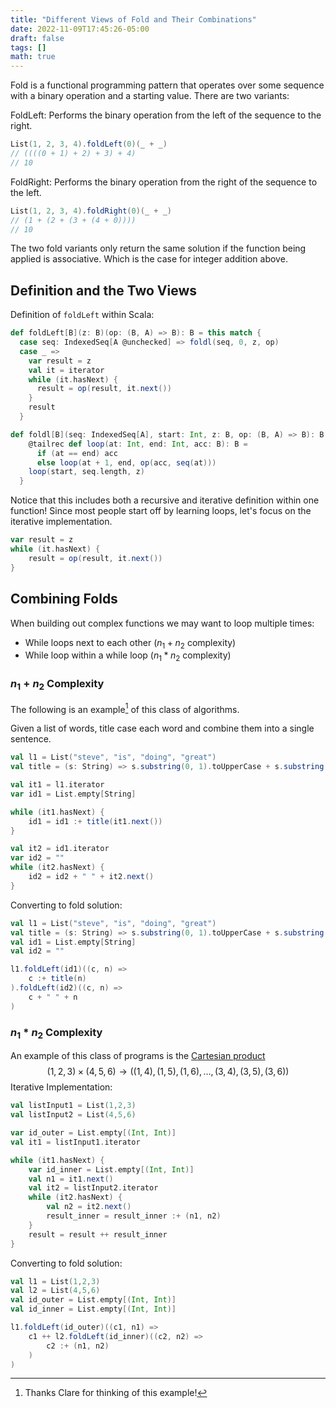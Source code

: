 ```yaml
---
title: "Different Views of Fold and Their Combinations"
date: 2022-11-09T17:45:26-05:00
draft: false
tags: []
math: true
---
```


Fold is a functional programming pattern that operates over some sequence with a binary operation and a starting value. There are two variants:

FoldLeft: Performs the binary operation from the left of the sequence to the right.

```scala
List(1, 2, 3, 4).foldLeft(0)(_ + _)
// ((((0 + 1) + 2) + 3) + 4)
// 10
```

FoldRight: Performs the binary operation from the right of the sequence to the left.

```scala
List(1, 2, 3, 4).foldRight(0)(_ + _)
// (1 + (2 + (3 + (4 + 0))))
// 10
```

The two fold variants only return the same solution if the function being applied is associative. Which is the case for integer addition above.

## Definition and the Two Views

Definition of `foldLeft` within Scala:

```scala
def foldLeft[B](z: B)(op: (B, A) => B): B = this match {
  case seq: IndexedSeq[A @unchecked] => foldl(seq, 0, z, op)
  case _ =>
    var result = z
    val it = iterator
    while (it.hasNext) {
      result = op(result, it.next())
    }
    result
  }

def foldl[B](seq: IndexedSeq[A], start: Int, z: B, op: (B, A) => B): B = {
    @tailrec def loop(at: Int, end: Int, acc: B): B =
      if (at == end) acc
      else loop(at + 1, end, op(acc, seq(at)))
    loop(start, seq.length, z)
  }
```

Notice that this includes both a recursive and iterative definition within one function! Since most people start off by learning loops, let's focus on the iterative implementation.

```scala
var result = z
while (it.hasNext) {
    result = op(result, it.next())
}
```

## Combining Folds

When building out complex functions we may want to loop multiple times:

- While loops next to each other ($n_1 + n_2$ complexity)
- While loop within a while loop ($n_1 * n_2$ complexity)

### $n_1 + n_2$ Complexity

The following is an example[^1] of this class of algorithms.

Given a list of words, title case each word and combine them into a single sentence.

```scala
val l1 = List("steve", "is", "doing", "great")
val title = (s: String) => s.substring(0, 1).toUpperCase + s.substring(1)

val it1 = l1.iterator
var id1 = List.empty[String]

while (it1.hasNext) {
    id1 = id1 :+ title(it1.next())
}

val it2 = id1.iterator
var id2 = ""
while (it2.hasNext) {
    id2 = id2 + " " + it2.next()
}
```

Converting to fold solution:

```scala
val l1 = List("steve", "is", "doing", "great")
val title = (s: String) => s.substring(0, 1).toUpperCase + s.substring(1)
val id1 = List.empty[String]
val id2 = ""

l1.foldLeft(id1)((c, n) =>
	c :+ title(n)
).foldLeft(id2)((c, n) =>
	c + " " + n
)
```

### $n_1 * n_2$ Complexity

An example of this class of programs is the [Cartesian product](https://en.wikipedia.org/wiki/Cartesian_product)
$$
(1, 2, 3) \times (4, 5,6) \rightarrow ((1,4), (1,5), (1,6), \dots, (3,4), (3,5), (3,6))
$$
Iterative Implementation:

```scala
val listInput1 = List(1,2,3)
val listInput2 = List(4,5,6)

var id_outer = List.empty[(Int, Int)]
val it1 = listInput1.iterator

while (it1.hasNext) {
    var id_inner = List.empty[(Int, Int)]
    val n1 = it1.next()
    val it2 = listInput2.iterator
    while (it2.hasNext) {
        val n2 = it2.next()
        result_inner = result_inner :+ (n1, n2)
    }
    result = result ++ result_inner
}
```

Converting to fold solution:

```scala
val l1 = List(1,2,3)
val l2 = List(4,5,6)
val id_outer = List.empty[(Int, Int)]
val id_inner = List.empty[(Int, Int)]

l1.foldLeft(id_outer)((c1, n1) =>
    c1 ++ l2.foldLeft(id_inner)((c2, n2) =>
        c2 :+ (n1, n2)
    )
)
```



[^1]: Thanks Clare for thinking of this example!
